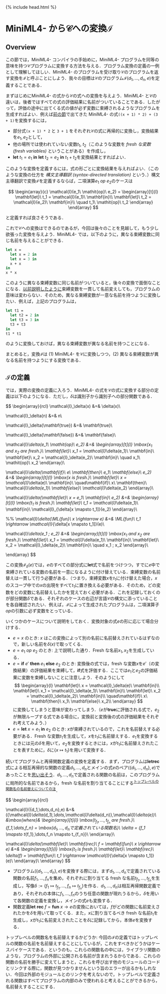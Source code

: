 {% include head.html %}

# MiniML4- から$\mathcal{C}$への変換$\mathcal{I}$

## Overview

この節では，MiniML4- コンパイラの手始めに，MiniML4- プログラムを同等の意味を持つ$\mathcal{C}$プログラムに変換する方法を与える．プログラム変換の定義の一例として理解してほしい．MiniML4- のプログラムを受け取り$\mathcal{C}$のプログラムを返す変換を$\mathcal{I}$と呼ぶことにしよう．我々の目標は$\mathcal{C}$のプログラム$\mathcal{I}({d_1,\dots,d_n},e)$を定義することである．

まずはじめにMiniML4- の式から$\mathcal{C}$の式への変換を与えよう．MiniML4- と$\mathcal{C}$の違いは，後者ではすべての式の評価結果に名前がついていることである．したがって，評価の途中に出てくる式の値が必ず変数に束縛されるようなプログラムを生成すればよい．例えば[前の節](chap05-2.md)で出てきた MiniML4- の式`((x + 1) * 2) + (3 + 1)`を変換するには，

- 部分式`(x + 1) * 2` と `3 + 1` をそれぞれ$\mathcal{C}$の式に再帰的に変換し，変換結果を$e_1,e_2$として，
- 他の場所では使われていない変数$t_1$, $t_2$（このような変数を _fresh な変数 (fresh variables)_ ということがある）を作成し，
- $\mathbf{let}\ t_1 = e_1\ \mathbf{in}\ \mathbf{let}\ t_2 = e_2\ \mathbf{in}\ t_1 + t_2$を変換結果とすればよい．

このような変換を定義するには，式の形ごとに変換結果を与えればよい．（このような変換の仕方を _構文主導翻訳 (syntax-directed translation)_ という．）構文主導翻訳で変換$\mathcal{I}$を定義するならば，二項演算$e_1\ \mathit{op}\ e_2$のケースは

$$
\begin{array}{c}
\mathcal{I}(e_1\ \mathit{op}\ e_2) =
\begin{array}[t]{l}
\mathbf{let}\ t_1 = \mathcal{I}(e_1)\ \mathbf{in}\\
\mathbf{let}\ t_2 = \mathcal{I}(e_2)\ \mathbf{in}\\
\quad t_1\ \mathit{op}\ t_2
\end{array}
\end{array}
$$

と定義すれば良さそうである．

これで$\mathcal{C}$への変換はできるのであるが，今回は後々のことを見越して，もう少し欲張った変換を与えよう．MiniML4- では，以下のように，異なる束縛変数に同じ名前を与えることができる．
```ocaml
let x =
  let x = 2 in
  let x = 3 in
  x + x
in
x * x
```
このように異なる束縛変数に同じ名前がついていると，後々の変換で面倒なことになる．[以前説明したように](https://kuis-isle3sw.github.io/IoPLMaterials/textbook/chap03-4.html#%E6%9D%9F%E7%B8%9B%E5%A4%89%E6%95%B0%E3%81%A8%E8%87%AA%E7%94%B1%E5%A4%89%E6%95%B0%E3%81%AB%E3%81%A4%E3%81%84%E3%81%A6)束縛変数を一貫して名前変えしても，プログラムの意味は変わらない．そのため，異なる束縛変数が一意な名前を持つように変換したい．例えば，上記のプログラムは，
```ocaml
let t1 =
  let t2 = 2 in
  let t3 = 3 in
  t3 + t3
in
t1 * t1
```
のように変換しておけば，異なる束縛変数が異なる名前を持つことになる．

まとめると，変換$\mathcal{I}$は (1) MiniML4- を$\mathcal{C}$に変換しつつ，(2) 異なる束縛変数が異なる名前を持つようにする変換である．

## $\mathcal{I}$の定義

では，実際の変換の定義に入ろう．MiniML4- の式を$\mathcal{C}$の式に変換する部分の定義は以下のようになる．ただし，$\delta$は識別子から識別子への部分関数である．

$$
\begin{array}{rcl}
\mathcal{I}_\delta(x) &=& \delta(x)\\

\mathcal{I}_\delta(n) &=& n\\

\mathcal{I}_\delta(\mathbf{true}) &=& \mathbf{true}\\

\mathcal{I}_\delta(\mathbf{false}) &=& \mathbf{false}\\

\mathcal{I}_\delta(e_1\ \mathit{op}\ e_2) &=&
\begin{array}[t]{l}
\mbox{$x_1$ and $x_2$ are fresh.}\\
\mathbf{let}\ x_1 = \mathcal{I}_\delta(e_1)\ \mathbf{in}\\
\mathbf{let}\ x_2 = \mathcal{I}_\delta(e_2)\ \mathbf{in}\\
\quad x_1\ \mathit{op}\ x_2
\end{array}\\

\mathcal{I}_\delta(\mathbf{if}\ e\ \mathbf{then}\ e_1\ \mathbf{else}\ e_2) &=&
\begin{array}[t]{l}
\mbox{$x$ is fresh.}\\
\mathbf{let}\ x = \mathcal{I}_\delta(e)\ \mathbf{in}\\
\quad\mathbf{if}\ x\ \mathbf{then}\ \mathcal{I}_\delta(e_1)\ \mathbf{else}\ \mathcal{I}_\delta(e_2)
\end{array}\\

\mathcal{I}_\delta(\mathbf{let}\ x = e_1\ \mathbf{in}\ e_2) &=&
\begin{array}[t]{l}
\mbox{$t_1$ is fresh.}\\
\mathbf{let}\ t_1 = \mathcal{I}_\delta(e_1)\ \mathbf{in}\ \mathcal{I}_{\delta[x \mapsto t_1]}(e_2)
\end{array}\\

%% \mathcal{I}_\delta(\ML{fun}\ x \rightarrow e) &=& \ML{fun}\ t_1 \rightarrow \mathcal{I}_{\delta[x \mapsto t_1]}(e)\\

\mathcal{I}_\delta(e_1 \; e_2) &=&
\begin{array}[t]{l}
  \mbox{$x_1$ and $x_2$ are fresh.}\\
  \mathbf{let}\ x_1 = \mathcal{I}_\delta(e_1)\ \mathbf{in}\\
	\mathbf{let}\ x_2 = \mathcal{I}_\delta(e_2)\ \mathbf{in}\\
  \quad x_1 \; x_2
\end{array}\\

\end{array}
$$

この変換$\mathcal{I}_\delta(e)$では，$e$のすべての部分式に$\mathbf{let}$式で名前をつけつつ，すでに$e$中で束縛されている変数の名前を一意になるように付け替えている．束縛変数の名前替えは一貫して行う必要がある．（つまり，束縛変数$x$を$t_1$に付け替えた場合，$x$のスコープ中での$x$の出現をすべて$t_1$に置き換える必要がある．そのため，どの変数をどの変数に名前替えしたかを覚えておく必要がある．これを記録しておくのが部分関数$\delta$である．それぞれのケースの右辺が言語$\mathcal{C}$の構文に添っていることを各自確認されたい．例えば，$\mathcal{I}$によって生成されたプログラムは，二項演算子${\mathit{op}}$の引数に必ず変数をとっている．

いくつかのケースについて説明をしておく．変換対象の式$e$の形に応じて場合分けする．

- $e = x$ のとき: $x$ はこの変換によって別の名前に名前替えされているはずなので，新しい名前を$\delta(x)$で取ってくる．
- $e = e_1\ \mathit{op}\ e_2$ のとき: 上で説明した通り．Fresh な名前$x_1, x_2$を生成している．
- $e = \mathbf{if}\ e'\ \mathbf{then}\ e_1\ \mathbf{else}\ e_2$ のとき: 変換後の式では，fresh な変数$x$を$e'$（の変換結果）の評価結果を束縛して，$\mathbf{if}$式を評価する．ここでは$e_1$と$e_2$の評価結果に変数を束縛しないことに注意しよう．そのようにして
$$
\begin{array}{l}
\mathbf{let}\ x = \mathcal{I}_\delta(e)\ \mathbf{in}\\
\mathbf{let}\ x_1 = \mathcal{I}_\delta(e_1)\ \mathbf{in}\\
\mathbf{let}\ x_2 = \mathcal{I}_\delta(e_2)\ \mathbf{in}\\
\quad\mathbf{if}\ x\ \mathbf{then}\ x_1\ \mathbf{else}\ x_2\\
\end{array}
$$
に変換してしまうと意味が変わってしまう．（$e$が$\mathbf{true}$に評価される式で，$e_2$が無限ループする式である場合に，変換前と変換後の式の評価結果をそれぞれ考えてみよう．）
- $e = \mathbf{let}\ x = e_1\ \mathbf{in}\ e_2$ のとき: $x$が束縛されているので，これを名前替えする必要がある．Fresh な変数$t_1$を生成して，$x$を$t_1$に名前替えする．$e_1$を変換するときには元の$\delta$を用いて，$e_2$を変換するときには，$x$が$t_1$に名前替えされたことを表すために，$\delta$に$\{x \mapsto t_1\}$を用いて変換する．

続いてプログラムと再帰関数定義の変換を定義する．まず，プログラムは$\mathbf{let rec}$式による相互再帰的な関数の定義$d_1,\dots,d_n$とメインの式$e$のペア$(\{d_1,\dots,d_n\},e)$であったことを[思い出そう](https://kuis-isle3sw.github.io/IoPLMaterials/textbook/chap05-2.html#%E3%82%BD%E3%83%BC%E3%82%B9%E8%A8%80%E8%AA%9E-miniml4-)．$d_1,\dots,d_n$で定義される関数の名前は，このプログラムに局所的な名前であるから，fresh な名前を割り当てることにする<sup>[トップレベルの関数名の名前替えについての注](#toplevelfun)</sup>．

$$
\begin{array}{rcl}

\mathcal{I}(\{d_1,\dots,d_n\},e) &=& (\{\mathcal{I}_\delta(d_1),\dots,\mathcal{I}_\delta(d_n)\},\mathcal{I}_\delta(e))\\
  &\mbox{where}&
    \begin{array}[t]{l}
      \mbox{$t_{f_1},\dots,t_{f_n}$ are fresh.}\\
      \{f_1,\dots,f_n\} = \mbox{$d_1,\dots,d_n$で定義されている関数名}\\
      \delta = \{f_1 \mapsto t_{f_1},\dots,f_n \mapsto t_{f_n}\}\\
    \end{array}\\

\mathcal{I}_\delta(\mathbf{let}\ \mathbf{rec}\ f = \mathbf{fun}\ x \rightarrow e) &=&
  \begin{array}[t]{l}
    \mbox{$t_1$ is fresh.}\\
    \mathbf{let}\ \mathbf{rec}\ \delta(f) = \mathbf{fun}\ t_1 \rightarrow \mathcal{I}_{\delta[x \mapsto t_1]}(e)\\
  \end{array}\\
\end{array}
$$

- プログラム$(\{d_1,\dots,d_n\},e)$を変換する際には，まず$d_1,\dots,d_n$で定義されている関数の名前$f_1,\dots,f_n$を集め，それぞれに割り当てる fresh な名前$t_{f_1},\dots,t_{f_n}$を生成し，写像$\delta := \{f_1 \mapsto t_{f_1},\dots,f_n \mapsto t_{f_n}\}$を作る．$d_1,\dots,d_n$は相互再帰関数定義であり，それぞれの本体に$f_1,\dots,f_n$のうち任意の関数が現れうるから，$\delta$を用いて各関数の定義を変換し，メインの式$e$も変換する．
- 関数定義$\mathbf{let}\ \mathbf{rec}\ f = \mathbf{fun}\ x \rightarrow e$の変換においては，$f$がどの関数に名前変えされたかを$\delta$を用いて取ってくる．また，$x$に割り当てるべき fresh な名前$t_1$を生成し，$x$が$t_1$に名前変えされたことを$\delta$に記録してから，本体$e$を変換する．

<a name="toplevelfun">トップレベルの関数名を名前替えするかどうか</a>: 今回の$\mathcal{I}$の定義ではトップレベルの関数の名前を名前替えすることにしているが，これをすべきかどうかはケースバイケースである．というのも，これらの関数名の中には，ライブラリ関数のような，プログラムの外部に公開される名前が含まれうるからである．これらの関数の名前を勝手に変えてしまうと，これらを呼び出す他のモジュールのコードとリンクする際に，関数が見つかりませんという旨のエラーが出るかもしれない．今回は外部のモジュールとのリンクを考えないので，トップレベルで定義される関数はすべてプログラムの内部のみで使われると考えることができるから，名前替えすることにする．
